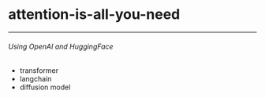 # attention-is-all-you-need

---

###### Using OpenAI and HuggingFace

* transformer
* langchain
* diffusion model
